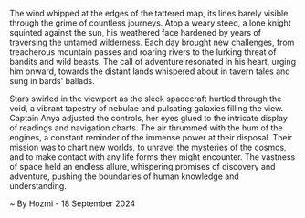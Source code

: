 
The wind whipped at the edges of the tattered map, its lines barely visible through the grime of countless journeys. Atop a weary steed, a lone knight squinted against the sun, his weathered face hardened by years of traversing the untamed wilderness. Each day brought new challenges, from treacherous mountain passes and roaring rivers to the lurking threat of bandits and wild beasts. The call of adventure resonated in his heart, urging him onward, towards the distant lands whispered about in tavern tales and sung in bards' ballads.

Stars swirled in the viewport as the sleek spacecraft hurtled through the void, a vibrant tapestry of nebulae and pulsating galaxies filling the view. Captain Anya adjusted the controls, her eyes glued to the intricate display of readings and navigation charts. The air thrummed with the hum of the engines, a constant reminder of the immense power at their disposal. Their mission was to chart new worlds, to unravel the mysteries of the cosmos, and to make contact with any life forms they might encounter. The vastness of space held an endless allure, whispering promises of discovery and adventure, pushing the boundaries of human knowledge and understanding. 

~ By Hozmi - 18 September 2024
